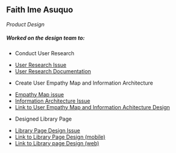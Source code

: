 ## Faith Ime Asuquo
_Product Design_

##### Worked on the design team to:

* Conduct User Research  <br>
- [User Research Issue](https://github.com/zuri-training/kk-website/issues/17)
- [User Research Documentation](https://docs.google.com/document/d/1MN7vu5gi2OZQNlOC5j-pR2GtxdPQwdETNCAt7zdC6RQ/edit?usp=sharing)

* Create User Empathy Map and Information Architecture <br>
- [Empathy Map issue](https://github.com/zuri-training/kk-website/issues/13)
- [Information Architecture Issue](https://github.com/zuri-training/kk-website/issues/16)
- [Link to User Empathy Map and Information Achitecture Design](https://www.figma.com/file/CjyLBj9bJ4T8czWUrSMITa/TEAM-112_COLFILMS?node-id=0%3A1)

* Designed Library Page <br>
- [Library Page Design Issue]( https://github.com/zuri-training/kk-platform_fe/issues/3)
- [Link to Library Page Design (mobile)](https://www.figma.com/proto/GbL8dOnV9ar6MsEAtfGyoa/kampus-connect-drafts?node-id=1014%3A6938&scaling=scale-down&page-id=549%3A433&starting-point-node-id=1014%3A9418&show-proto-sidebar=1)
- [Link to Library page Design (web)](https://www.figma.com/proto/GbL8dOnV9ar6MsEAtfGyoa/kampus-connect-drafts?node-id=1014%3A4856&scaling=scale-down&page-id=549%3A433&starting-point-node-id=1014%3A3284&show-proto-sidebar=1)

